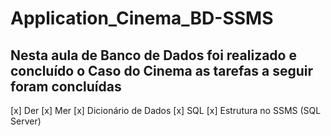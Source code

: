 # Application_Cinema_BD-SSMS

## Nesta aula de Banco de Dados foi realizado e concluído o Caso do Cinema as tarefas a seguir foram concluídas

[x] Der
[x] Mer
[x] Dicionário de Dados
[x] SQL
[x] Estrutura no SSMS (SQL Server)


